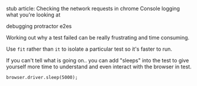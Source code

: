 stub article:
  Checking the network requests in chrome
  Console logging what you're looking at

debugging protractor e2es

Working out why a test failed can be really frustrating and time consuming.

Use `fit` rather than `it` to isolate a particular test so it's faster to run.

If you can't tell what is going on.. you can add "sleeps" into the test to give yourself more time to understand and even interact with the browser in test.

```
browser.driver.sleep(5000);
```
